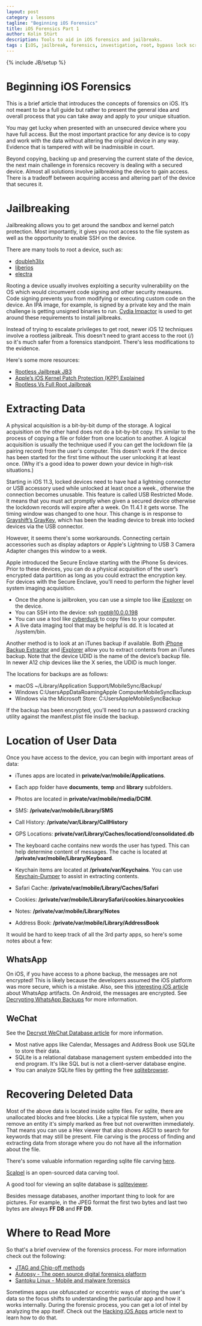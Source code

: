 ```yaml
---
layout: post
category : lessons
tagline: "Beginning iOS Forensics"
title: iOS Forensics Part 1
author: Kolin Stürt
description: Tools to aid in iOS forensics and jailbreaks.
tags : [iOS, jailbreak, forensics, investigation, root, bypass lock screen]
---
```

{% include JB/setup %}

# Beginning iOS Forensics

This is a brief article that introduces the concepts of forensics on iOS. It’s not meant to be a full guide but rather to present the general idea and overall process that you can take away and apply to your unique situation.

You may get lucky when presented with an unsecured device where you have full access. But the most important practice for any device is to copy and work with the data without altering the original device in any way. Evidence that is tampered with will be inadmissible in court.

Beyond copying, backing up and preserving the current state of the device, the next main challenge in forensics recovery is dealing with a secured device. Almost all solutions involve jailbreaking the device to gain access. There is a tradeoff between acquiring access and altering part of the device that secures it. 


# Jailbreaking

Jailbreaking allows you to get around the sandbox and kernel patch protection. Most importantly, it gives you root access to the file system as well as the opportunity to enable SSH on the device.

There are many tools to root a device, such as:

* [doubleh3lix](https://doubleh3lix.tihmstar.net/)
* [liberios](http://newosxbook.com/liberios/)
* [electra](https://coolstar.org/electra/)

Rooting a device usually involves exploiting a security vulnerability on the OS which would circumvent code signing and other security measures. Code signing prevents you from modifying or executing custom code on the device. An IPA image, for example, is signed by a private key and the main challenge is getting unsigned binaries to run. [Cydia Impactor](https://www.cydiaimpactor.com/) is used to get around these requirements to install jailbreaks. 

Instead of trying to escalate privileges to get root, newer iOS 12 techniques involve a rootless jailbreak. This doesn't need to grant access to the root (/) so it's much safer from a forensics standpoint. There's less modifications to the evidence.

Here's some more resources:
* [Rootless Jailbreak JB3](https://github.com/jakeajames/rootlessJB3)
* [Apple’s iOS Kernel Patch Protection (KPP) Explained](https://yalujailbreak.net/kernel-patch-protection/)
* [Rootless Vs Full Root Jailbreak](https://www.redmondpie.com/rootless-vs-full-root-jailbreak-on-ios-12-whats-the-difference/amp/)


# Extracting Data

A physical acquisition is a bit-by-bit dump of the storage. A logical acquisition on the other hand does not do a bit-by-bit copy. It’s similar to the process of copying a file or folder from one location to another. A logical acquisition is usually the technique used if you can get the lockdown file (a pairing record) from the user's computer. This doesn't work if the device has been started for the first time without the user unlocking it at least once. (Why it's a good idea to power down your device in high-risk situations.)

Starting in iOS 11.3, locked devices need to have had a lightning connector or USB accessory used while unlocked at least once a week., otherwise the connection becomes unusable. This feature is called USB Restricted Mode. It means that you must act promptly when given a secured device otherwise the lockdown records will expire after a week. On 11.4.1 it gets worse. The timing window was changed to one hour. This change is in response to [Grayshift’s GrayKey](https://graykey.grayshift.com/), which has been the leading device to break into locked devices via the USB connector.

However, it seems there's some workarounds. Connecting certain accessories such as display adaptors or Apple's Lightning to USB 3 Camera Adapter changes this window to a week.

Apple introduced the Secure Enclave starting with the iPhone 5s devices. Prior to these devices, you can do a physical acquisition of the user’s encrypted data partition as long as you could extract the encryption key. For devices with the Secure Enclave, you'll need to perform the higher level system imaging acquisition.

* Once the phone is jailbroken, you can use a simple too like [iExplorer](https://macroplant.com/iexplorer) on the device.
* You can SSH into the device:
  ssh root@10.0.0.198
* You can use a tool like [cyberduck](https://cyberduck.io/) to copy files to your computer. 
* A live data imaging tool that may be helpful is dd. It is located at /system/bin.

Another method is to look at an iTunes backup if available. Both [iPhone Backup Extractor](https://www.iphonebackupextractor.com/) and [iExplorer](https://macroplant.com/iexplorer/export-iphone-notes-call-history-calendar-safari) allow you to extract contents from an iTunes backup. Note that the device UDID is the name of the device’s backup file. In newer A12 chip devices like the X series, the UDID is much longer.

The locations for backups are as follows:

* macOS ~/Library/Application Support/MobileSync/Backup/
* Windows C:Users<username>AppDataRoamingApple ComputerMobileSyncBackup
* Windows via the Microsoft Store: C:Users<username>AppleMobileSyncBackup

If the backup has been encrypted, you'll need to run a password cracking utility against the manifest.plist file inside the backup.

# Location of User Data

Once you have access to the device, you can begin with important areas of data:

* iTunes apps are located in **private/var/mobile/Applications**.
* Each app folder have **documents**, **temp** and **library** subfolders.

* Photos are located in **private/var/mobile/media/DCIM**.
* SMS: **/private/var/mobile/Library/SMS**
* Call History: **/private/var/Library/CallHistory**
* GPS Locations: **private/var/Library/Caches/locationd/consolidated.db**
* The keyboard cache contains new words the user has typed. This can help determine content of messages. The cache is located at **/private/var/mobile/Library/Keyboard**.
* Keychain items are located at **/private/var/Keychains**. You can use [Keychain-Dumper](https://github.com/ptoomey3/Keychain-Dumper) to assist in extracting contents.
* Safari Cache: **/private/var/mobile/Library/Caches/Safari**
* Cookies: **/private/var/mobile/LibrarySafari/cookies.binarycookies**
* Notes: **/private/var/mobile/Library/Notes**
* Address Book: **/private/var/mobile/Library/AddressBook**

It would be hard to keep track of all the 3rd party apps, so here's some notes about a few:
## WhatsApp
On iOS, if you have access to a phone backup, the messages are not encrypted! This is likely because the developers assumed the iOS platform was more secure, which is a mistake. Also, see this [interesting iOS article](https://www.zdziarski.com/blog/?p=6143) about WhatsApp artifacts. On Android, the messages are encrypted. See [Decrypting WhatsApp Backups](https://blog.elcomsoft.com/2018/12/a-new-method-for-decrypting-whatsapp-backups/) for more information.

## WeChat
See the [Decrypt WeChat Database article](https://articles.forensicfocus.com/2014/10/01/decrypt-wechat-enmicromsgdb-database/) for more information.

* Most native apps like Calendar, Messages and Address Book use SQLite to store their data.
* SQLite is a relational database management system embedded into the end program. It's like SQL but is not a client–server database engine.
* You can analyze SQLite files by getting the free [sqlitebrowser](https://sqlitebrowser.org/).

# Recovering Deleted Data

Most of the above data is located inside sqlite files. For sqlite, there are unallocated blocks and free blocks. Like a typical file system, when you remove an entity it's simply marked as free but not overwritten immediately. That means you can use a Hex viewer that also shows ASCII to search for keywords that may still be present. File carving is the process of finding and extracting data from storage where you do not have all the information about the file.

There's some valuable information regarding sqlite file carving [here](https://forensicsfromthesausagefactory.blogspot.com/2011/04/carving-sqlite-databases-from.html).

[Scalpel](https://github.com/sleuthkit/scalpel) is an open-sourced data carving tool.

A good tool for viewing an sqlite database is [sqliteviewer](http://www.oxygen-forensic.com/en/features/sqliteviewer/).

Besides message databases, another important thing to look for are pictures. For example, in the JPEG format the first two bytes and last two bytes are always **FF D8** and **FF D9**.

  
# Where to Read More

So that's a brief overview of the forensics process. For more information check out the following:

* [JTAG and Chip-off methods](https://hitcon.org/2016/CMT/slide/day1-r1-d-1.pdf)
* [Autopsy - The open source digital forensics platform](https://www.autopsy.com/)
* [Santoku Linux - Mobile and malware forensics](https://santoku-linux.com/)
           
Sometimes apps use obfuscated or eccentric ways of storing the user's data so the focus shifts to understanding the particular app and how it works internally. During the forensic process, you can get a lot of intel by analyzing the app itself. Check out the [Hacking iOS Apps](https://kolinsturt.github.io/lessons/2015/01/01/iOS_hacking) article next to learn how to do that.

